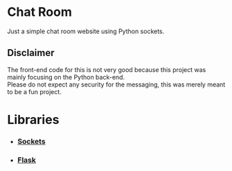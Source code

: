 # Chat Room
Just a simple chat room website using Python sockets.
## Disclaimer
The front-end code for this is not very good because this project was mainly focusing on the Python back-end.<br>
Please do not expect any security for the messaging, this was merely meant to be a fun project.
# Libraries
* ### [Sockets](https://docs.python.org/3/library/socket.html)
* ### [Flask](https://flask.palletsprojects.com/en/2.0.x/)
